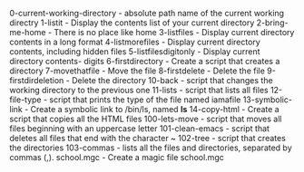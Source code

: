 0-current-working-directory - absolute path name of the current working directry
1-listit - Display the contents list of your current directory
2-bring-me-home - There is no place like home
3-listfiles - Display current directory contents in a long format
4-listmorefiles - Display current directory contents, including hidden files
5-listfilesdigitonly - Display current directory contents- digits
6-firstdirectory - Create a script that creates a directory 
7-movethatfile - Move the file
8-firstdelete - Delete the file
9-firstdirdeletion - Delete the directory
10-back - script that changes the working directory to the previous one
11-lists - script that lists all files
12-file-type - script that prints the type of the file named iamafile
13-symbolic-link - Create a symbolic link to /bin/ls, named __ls__
14-copy-html - Create a script that copies all the HTML files
100-lets-move - script that moves all files beginning with an uppercase letter
101-clean-emacs - script that deletes all files that end with the character ~
102-tree - script that creates the directories
103-commas - lists all the files and directories, separated by commas (,).
school.mgc - Create a magic file school.mgc 
